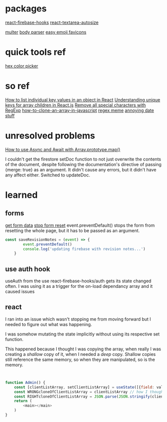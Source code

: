 # packages
[react-firebase-hooks](https://github.com/CSFrequency/react-firebase-hooks)
[react-textarea-autosize](https://github.com/Andarist/react-textarea-autosize)


[multer](https://github.com/expressjs/multer)
[body parser](https://github.com/expressjs/body-parser)
[easy emoji favicons](https://favicon.io/emoji-favicons/bat)

# quick tools ref
[hex color picker](https://htmlcolorcodes.com/color-picker/)

# so ref

[How to list individual key values in an object in React](https://stackoverflow.com/a/65150539/19101255)
[Understanding unique keys for array children in React.js](https://stackoverflow.com/a/43892905/19101255)
[Remove all special characters with RegExp](https://stackoverflow.com/questions/4374822/remove-all-special-characters-with-regexp)
[how-to-clone-an-array-in-javascript](https://www.freecodecamp.org/news/how-to-clone-an-array-in-javascript-1d3183468f6a/)
[regex meme](https://stackoverflow.com/questions/1732348/regex-match-open-tags-except-xhtml-self-contained-tags/1732454#1732454)
[annoying date stuff](https://stackoverflow.com/questions/7693170/javascript-convert-from-epoch-string-to-date-object)


# unresolved problems

[How to use Async and Await with Array.prototype.map()](https://flaviocopes.com/javascript-async-await-array-map/)

I couldn't get the firestore setDoc function to not just overwrite the contents of the document, despite following the documentation's directive of passing {merge: true} as an argument. It didn't cause any errors, but it didn't have any affect either. Switched to updateDoc.

# learned

## forms
[get form data](https://stackoverflow.com/questions/23427384/get-form-data-in-reactjs)
[stop form reset](https://javascript.tutorialink.com/event-in-javascript-is-deprecated-and-i-cannot-use-preventdefault/)
event.preventDefault() stops the form from resetting the whole page, but it has to be passed as an argument.
```js
const saveRevisionNotes = (event) => {
        event.preventDefault()
        console.log('updating firebase with revision notes...')
    }
```

## use auth hook

useAuth from the use react-firebase-hooks/auth gets its state changed often.
I was using it as a trigger for the on-load dependancy array and it caused issues 

## react

I ran into an issue which wasn't stopping me from moving forward but I needed to figure out what was happening.

I was somehow mutating the state implicitly without using its respective set function.

This happened because I thought I was copying the array, when really I was creating a *shallow* copy of it, when I needed a *deep* copy. Shallow copies still reference the same memory, so when they are manipulated, so is the memory.

```js


function Admin() {
    const [clientListArray, setClientListArray] = useState([{field: value}, {field: value}]) // state
    const WRONGcloneOfClientListArray = clientListArray // how I thought you could copy the array of nested data held in state to a new array without mutating it
    const RIGHTcloneOfClientListArray = JSON.parse(JSON.stringify(clientListArray)) // how I ended up doing it
    return (
        <main></main>
    )
}

```